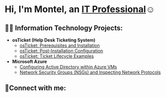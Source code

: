 <h1>Hi, I'm Montel, an <a href="https://linkedin.com/in/Josh">IT Professional</a>☺</h1>

<h2>👨‍💻 Information Technology Projects:</h2>

- <b>osTicket (Help Desk Ticketing System)</b>
  - [osTicket: Prerequisites and Installation](https://github.com/Montel-S/osticket-prereqs)
  - [osTicket: Post-Installation Configuration](https://github.com/Montel-S/post-install-config)
  - [osTicket: Ticket Lifecycle Examples](https://github.com/Montel-S/ticket-lifecycle)
- <b>Microsoft Azure</b>
  - [Configuring Active Directory within Azure VMs](https://github.com/Montel-S/configure-ad)
  - [Network Security Groups (NSGs) and Inspecting Network Protocols](https://github.com/Montel-S/azure-network-protocols)

<h2>🤳Connect with me:</h2>




[linkedin]: https://linkedin.com/in/Montel

